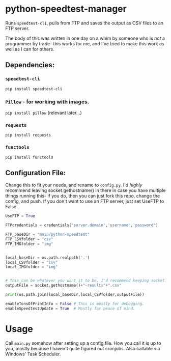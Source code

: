 # python-speedtest-manager
Runs ``speedtest-cli``, pulls from FTP and saves the output as CSV files to an FTP server.

The body of this was written in one day on a whim by someone who is *not* a programmer by trade- this works for me, and I've tried to make this work as well as I can for others.

## Dependencies:
### ``speedtest-cli``
``pip install speedtest-cli``
### ``Pillow`` - for working with images.
``pip install pillow``
(relevant later...)
### ``requests``
``pip install requests``
### ``functools``
``pip install functools``

## Configuration File:
Change this to fit your needs, and rename to ``config.py``.
I'd *highly* recommend leaving socket.gethostname() in there in case you have multiple things running this- if you do, then you can just fork this repo, change the config, and push.
If you don't want to use an FTP server, just set UseFTP to False.
```python
UseFTP = True

FTPcredentials = credentials('server.domain','username','password')

FTP_baseDir = "main/python-speedtest"
FTP_CSVfolder = "csv"
FTP_IMGfolder = "img"


local_baseDir = os.path.realpath('.')
local_CSVfolder = "csv"
local_IMGfolder = "img"


# This can be whatever you want it to be, I'd recommend keeping socket.gethostname() in there somewhere so that if you have multiple instances of this they all have separate places to upload.
outputFile = socket.gethostname()+"-results"+".csv" 

print(os.path.join(local_baseDir,local_CSVfolder,outputFile))

enableTonsOfPrintInfo = False # This is mostly for debugging.
enableSpeedtestUpdate = True  # Mostly for peace of mind.
```

# Usage
Call ``main.py`` somehow after setting up a config file.  How you call it is up to you, mostly because I haven't quite figured out cronjobs.  Also callable via Windows' Task Scheduler.
